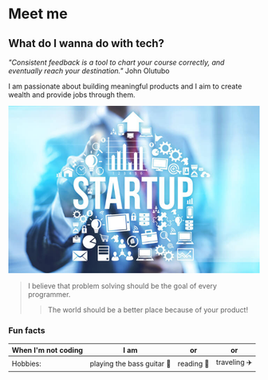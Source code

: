 # Meet me

## What do I wanna do with tech?

_"Consistent feedback is a tool to chart your course correctly, and eventually
reach your destination."_ John Olutubo

I am passionate about building meaningful products and I aim to create wealth
and provide jobs through them.

![Tech startup](../images/john-img.jpg "Tech Startup")

> I believe that problem solving should be the goal of every programmer.
>
> > The world should be a better place because of your product!

###

### Fun facts

| When I'm not coding | I am                       | or         | or           |
| ------------------- | -------------------------- | ---------- | ------------ |
| Hobbies:            | playing the bass guitar 🎸 | reading 📖 | traveling ✈️ |
